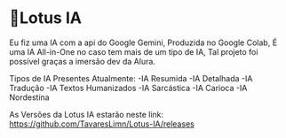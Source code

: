  # 🍁Lotus IA
Eu fiz uma IA com a api do Google Gemini, Produzida no Google Colab, É uma IA All-in-One no caso tem mais de um tipo de IA, Tal projeto foi possível graças a imersão dev da Alura.

Tipos de IA Presentes Atualmente:
-IA Resumida
-IA Detalhada
-IA Tradução
-IA Textos Humanizados
-IA Sarcástica
-IA Carioca
-IA Nordestina

As Versões da Lotus IA estarão neste link: https://github.com/TavaresLimn/Lotus-IA/releases

